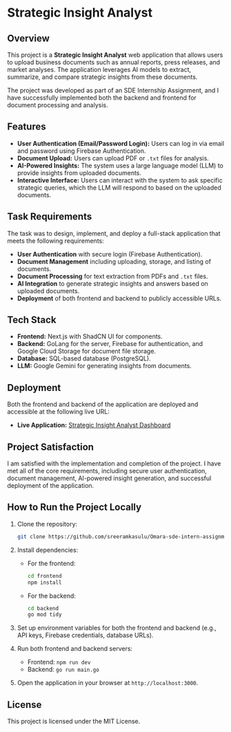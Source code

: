 # Strategic Insight Analyst

## Overview

This project is a **Strategic Insight Analyst** web application that allows users to upload business documents such as annual reports, press releases, and market analyses. The application leverages AI models to extract, summarize, and compare strategic insights from these documents.

The project was developed as part of an SDE Internship Assignment, and I have successfully implemented both the backend and frontend for document processing and analysis.

## Features

- **User Authentication (Email/Password Login):** Users can log in via email and password using Firebase Authentication.
- **Document Upload:** Users can upload PDF or `.txt` files for analysis.
- **AI-Powered Insights:** The system uses a large language model (LLM) to provide insights from uploaded documents.
- **Interactive Interface:** Users can interact with the system to ask specific strategic queries, which the LLM will respond to based on the uploaded documents.

## Task Requirements

The task was to design, implement, and deploy a full-stack application that meets the following requirements:

- **User Authentication** with secure login (Firebase Authentication).
- **Document Management** including uploading, storage, and listing of documents.
- **Document Processing** for text extraction from PDFs and `.txt` files.
- **AI Integration** to generate strategic insights and answers based on uploaded documents.
- **Deployment** of both frontend and backend to publicly accessible URLs.

## Tech Stack

- **Frontend:** Next.js with ShadCN UI for components.
- **Backend:** GoLang for the server, Firebase for authentication, and Google Cloud Storage for document file storage.
- **Database:** SQL-based database (PostgreSQL).
- **LLM:** Google Gemini for generating insights from documents.

## Deployment

Both the frontend and backend of the application are deployed and accessible at the following live URL:

- **Live Application:** [Strategic Insight Analyst Dashboard](https://smwicopi.manus.space/)

## Project Satisfaction

I am satisfied with the implementation and completion of the project. I have met all of the core requirements, including secure user authentication, document management, AI-powered insight generation, and successful deployment of the application.

## How to Run the Project Locally

1. Clone the repository:
   ```bash
   git clone https://github.com/sreeramkasulu/Omara-sde-intern-assignment.git
   ```

2. Install dependencies:
   - For the frontend:
     ```bash
     cd frontend
     npm install
     ```
   - For the backend:
     ```bash
     cd backend
     go mod tidy
     ```

3. Set up environment variables for both the frontend and backend (e.g., API keys, Firebase credentials, database URLs).

4. Run both frontend and backend servers:
   - Frontend: `npm run dev`
   - Backend: `go run main.go`

5. Open the application in your browser at `http://localhost:3000`.

## License

This project is licensed under the MIT License.

